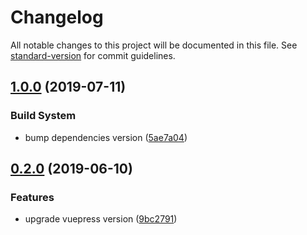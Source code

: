 # Changelog

All notable changes to this project will be documented in this file. See [standard-version](https://github.com/conventional-changelog/standard-version) for commit guidelines.

## [1.0.0](https://github.com/ntnyq/vuepress-plugin-svg-icons/compare/v0.2.0...v1.0.0) (2019-07-11)


### Build System

* bump dependencies version ([5ae7a04](https://github.com/ntnyq/vuepress-plugin-svg-icons/commit/5ae7a04))



## [0.2.0](https://github.com/ntnyq/vuepress-plugin-svg-icons/compare/v0.1.2...v0.2.0) (2019-06-10)


### Features

* upgrade vuepress version ([9bc2791](https://github.com/ntnyq/vuepress-plugin-svg-icons/commit/9bc2791))
